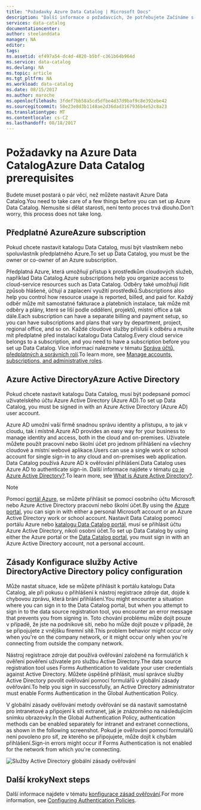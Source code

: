 ```yaml
---
title: "Požadavky Azure Data Catalog | Microsoft Docs"
description: "Další informace o požadavcích, že potřebujete Začínáme s Azure Data Catalog."
services: data-catalog
documentationcenter: 
author: steelanddata
manager: NA
editor: 
tags: 
ms.assetid: ef497a54-dc4d-4820-b5bf-c361b64b964d
ms.service: data-catalog
ms.devlang: NA
ms.topic: article
ms.tgt_pltfrm: NA
ms.workload: data-catalog
ms.date: 08/15/2017
ms.author: maroche
ms.openlocfilehash: 3fdef7bb58a5cd5dfbe4d37d9baf9c8e392ebe42
ms.sourcegitcommit: 50e23e8d3b1148ae2d36dad3167936b4e52c8a23
ms.translationtype: MT
ms.contentlocale: cs-CZ
ms.lasthandoff: 08/18/2017
---
```

# <a name="azure-data-catalog-prerequisites"></a><span data-ttu-id="6f7a2-103">Požadavky na Azure Data Catalog</span><span class="sxs-lookup"><span data-stu-id="6f7a2-103">Azure Data Catalog prerequisites</span></span>

<span data-ttu-id="6f7a2-104">Budete muset postará o pár věcí, než můžete nastavit Azure Data Catalog.</span><span class="sxs-lookup"><span data-stu-id="6f7a2-104">You need to take care of a few things before you can set up Azure Data Catalog.</span></span> <span data-ttu-id="6f7a2-105">Nemusíte si dělat starosti, není tento proces trvá dlouho.</span><span class="sxs-lookup"><span data-stu-id="6f7a2-105">Don’t worry, this process does not take long.</span></span>

## <a name="azure-subscription"></a><span data-ttu-id="6f7a2-106">Předplatné Azure</span><span class="sxs-lookup"><span data-stu-id="6f7a2-106">Azure subscription</span></span>
<span data-ttu-id="6f7a2-107">Pokud chcete nastavit katalogu Data Catalog, musí být vlastníkem nebo spoluvlastník předplatného Azure.</span><span class="sxs-lookup"><span data-stu-id="6f7a2-107">To set up Data Catalog, you must be the owner or co-owner of an Azure subscription.</span></span>

<span data-ttu-id="6f7a2-108">Předplatná Azure, která umožňují přístup k prostředkům cloudových služeb, například Data Catalog.</span><span class="sxs-lookup"><span data-stu-id="6f7a2-108">Azure subscriptions help you organize access to cloud-service resources such as Data Catalog.</span></span> <span data-ttu-id="6f7a2-109">Odběry také umožňují řídit způsob hlášené, účtují a zaplacení využití prostředků.</span><span class="sxs-lookup"><span data-stu-id="6f7a2-109">Subscriptions also help you control how resource usage is reported, billed, and paid for.</span></span> <span data-ttu-id="6f7a2-110">Každý odběr může mít samostatné fakturace a platebních instalace, tak může mít odběry a plány, které se liší podle oddělení, projektů, místní office a tak dále.</span><span class="sxs-lookup"><span data-stu-id="6f7a2-110">Each subscription can have a separate billing and payment setup, so you can have subscriptions and plans that vary by department, project, regional office, and so on.</span></span> <span data-ttu-id="6f7a2-111">Každé cloudové služby přísluší k odběru a musíte mít předplatné před instalací katalogu Data Catalog.</span><span class="sxs-lookup"><span data-stu-id="6f7a2-111">Every cloud service belongs to a subscription, and you need to have a subscription before you set up Data Catalog.</span></span> <span data-ttu-id="6f7a2-112">Více informací naleznete v tématu [Správa účtů, předplatných a správních rolí](../active-directory/active-directory-assign-admin-roles.md).</span><span class="sxs-lookup"><span data-stu-id="6f7a2-112">To learn more, see [Manage accounts, subscriptions, and administrative roles](../active-directory/active-directory-assign-admin-roles.md).</span></span>

## <a name="azure-active-directory"></a><span data-ttu-id="6f7a2-113">Azure Active Directory</span><span class="sxs-lookup"><span data-stu-id="6f7a2-113">Azure Active Directory</span></span>
<span data-ttu-id="6f7a2-114">Pokud chcete nastavit katalogu Data Catalog, musí být podepsané pomocí uživatelského účtu Azure Active Directory (Azure AD).</span><span class="sxs-lookup"><span data-stu-id="6f7a2-114">To set up Data Catalog, you must be signed in with an Azure Active Directory (Azure AD) user account.</span></span>

<span data-ttu-id="6f7a2-115">Azure AD umožní vaší firmě snadnou správu identity a přístupu, a to jak v cloudu, tak i místně.</span><span class="sxs-lookup"><span data-stu-id="6f7a2-115">Azure AD provides an easy way for your business to manage identity and access, both in the cloud and on-premises.</span></span> <span data-ttu-id="6f7a2-116">Uživatele můžete použít pracovní nebo školní účet pro jednom přihlášení na všechny cloudové a místní webové aplikace.</span><span class="sxs-lookup"><span data-stu-id="6f7a2-116">Users can use a single work or school account for single sign-in to any cloud and on-premises web application.</span></span> <span data-ttu-id="6f7a2-117">Data Catalog používá Azure AD k ověřování přihlášení.</span><span class="sxs-lookup"><span data-stu-id="6f7a2-117">Data Catalog uses Azure AD to authenticate sign-in.</span></span> <span data-ttu-id="6f7a2-118">Další informace najdete v tématu [co je Azure Active Directory?](../active-directory/active-directory-whatis.md).</span><span class="sxs-lookup"><span data-stu-id="6f7a2-118">To learn more, see [What is Azure Active Directory?](../active-directory/active-directory-whatis.md).</span></span>

> [!NOTE]
> <span data-ttu-id="6f7a2-119">Pomocí [portál Azure](http://portal.azure.com/), se můžete přihlásit se pomocí osobního účtu Microsoft nebo Azure Active Directory pracovní nebo školní účet.</span><span class="sxs-lookup"><span data-stu-id="6f7a2-119">By using the [Azure portal](http://portal.azure.com/), you can sign in with either a personal Microsoft account or an Azure Active Directory work or school account.</span></span> <span data-ttu-id="6f7a2-120">Nastavit Data Catalog pomocí portálu Azure nebo [katalogu Data Catalog portál](http://www.azuredatacatalog.com), musí se přihlásit účtu Azure Active Directory, nikoli osobní účet.</span><span class="sxs-lookup"><span data-stu-id="6f7a2-120">To set up Data Catalog by using either the Azure portal or the [Data Catalog portal](http://www.azuredatacatalog.com), you must sign in with an Azure Active Directory account, not a personal account.</span></span>
>
>

## <a name="active-directory-policy-configuration"></a><span data-ttu-id="6f7a2-121">Zásady Konfigurace služby Active Directory</span><span class="sxs-lookup"><span data-stu-id="6f7a2-121">Active Directory policy configuration</span></span>
<span data-ttu-id="6f7a2-122">Může nastat situace, kde se můžete přihlásit k portálu katalogu Data Catalog, ale při pokusu o přihlášení k nástroj registrace zdroje dat, dojde k chybovou zprávu, která brání přihlášení.</span><span class="sxs-lookup"><span data-stu-id="6f7a2-122">You might encounter a situation where you can sign in to the Data Catalog portal, but when you attempt to sign in to the data source registration tool, you encounter an error message that prevents you from signing in.</span></span> <span data-ttu-id="6f7a2-123">Toto chování problému může dojít pouze v případě, že jste na podnikové síti, nebo ho může dojít pouze v případě, že se připojujete z vnějšku firemní sítě.</span><span class="sxs-lookup"><span data-stu-id="6f7a2-123">This problem behavior might occur only when you're on the company network, or it might occur only when you're connecting from outside the company network.</span></span>

<span data-ttu-id="6f7a2-124">Nástroj registrace zdroje dat používá ověřování založené na formulářích k ověření pověření uživatele pro službu Active Directory.</span><span class="sxs-lookup"><span data-stu-id="6f7a2-124">The data source registration tool uses Forms Authentication to validate your user credentials against Active Directory.</span></span> <span data-ttu-id="6f7a2-125">Můžete úspěšně přihlásit, musí správce služby Active Directory povolit ověřování pomocí formulářů v globální zásady ověřování.</span><span class="sxs-lookup"><span data-stu-id="6f7a2-125">To help you sign in successfully, an Active Directory administrator must enable Forms Authentication in the Global Authentication Policy.</span></span>

<span data-ttu-id="6f7a2-126">V globální zásady ověřování metody ověřování se dá nastavit samostatně pro intranetové a připojení k síti extranet, jak je znázorněno na následujícím snímku obrazovky.</span><span class="sxs-lookup"><span data-stu-id="6f7a2-126">In the Global Authentication Policy, authentication methods can be enabled separately for intranet and extranet connections, as shown in the following screenshot.</span></span> <span data-ttu-id="6f7a2-127">Pokud je ověřování pomocí formulářů není povoleno pro síť, ze kterého se připojujete, může dojít k chybám přihlášení.</span><span class="sxs-lookup"><span data-stu-id="6f7a2-127">Sign-in errors might occur if Forms Authentication is not enabled for the network from which you're connecting.</span></span>

 ![Služby Active Directory globální zásady ověřování](./media/data-catalog-prerequisites/global-auth-policy.png)

## <a name="next-steps"></a><span data-ttu-id="6f7a2-129">Další kroky</span><span class="sxs-lookup"><span data-stu-id="6f7a2-129">Next steps</span></span>
<span data-ttu-id="6f7a2-130">Další informace najdete v tématu [konfigurace zásad ověřování](https://technet.microsoft.com/library/dn486781.aspx).</span><span class="sxs-lookup"><span data-stu-id="6f7a2-130">For more information, see [Configuring Authentication Policies](https://technet.microsoft.com/library/dn486781.aspx).</span></span>
